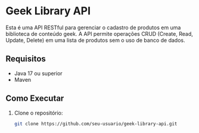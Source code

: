 # Geek Library API

Esta é uma API RESTful para gerenciar o cadastro de produtos em uma biblioteca de conteúdo geek. A API permite operações CRUD (Create, Read, Update, Delete) em uma lista de produtos sem o uso de banco de dados.

## Requisitos

- Java 17 ou superior
- Maven

## Como Executar

1. Clone o repositório:
   ```sh
   git clone https://github.com/seu-usuario/geek-library-api.git
